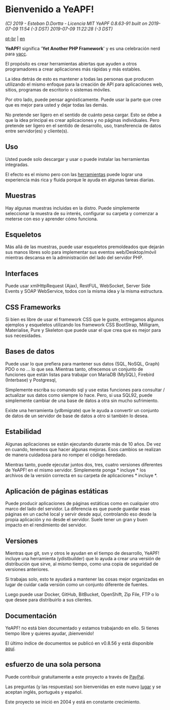 # **Bienvenido a YeAPF!**

*(C) 2019 - Esteban D.Dortta - Licencia MIT*
*YeAPF 0.8.63-91 built on 2019-07-09 11:54 (-3 DST)*
*2019-07-09 11:22:28 (-3 DST)*

[pt-br](readme-pt-br.md) | [en](readme-en.md) 

**YeAPF!** significa '**Yet Another PHP Framework**' y es una celebración nerd para [yacc](https://whatis.techtarget.com/definition/yacc-yet-another-compiler-compiler).

El propósito es crear herramientas abiertas que ayuden a otros programadores a crear aplicaciones más rápidas y más estables.

La idea detrás de esto es mantener a todas las personas que producen utilizando el mismo enfoque para la creación de API para aplicaciones web, sitios, programas de escritorio o sistemas móviles.

Por otro lado, puede pensar agnósticamente. Puede usar la parte que cree que es mejor para usted y dejar todas las demás.

No pretende ser ligero en el sentido de cuánto pesa cargar. Esto se debe a que la idea principal es crear aplicaciones y no páginas individuales. Pero pretende ser ligero en el sentido de desarrollo, uso, transferencia de datos entre servidor(es) y cliente(s).

## Uso
Usted puede solo descargar y usar o puede instalar las herramientas integradas.

El efecto es el mismo pero con las [herramientas](http://www.yeapf.com/wp/?p=455) puede lograr una experiencia más rica y fluida porque le ayuda en algunas tareas diarias.

## Muestras
Hay algunas muestras incluidas en la distro. Puede simplemente seleccionar la muestra de su interés, configurar su carpeta y comenzar a meterse con eso y aprender cómo funciona.

## Esqueletos
Más allá de las muestras, puede usar esqueletos premoldeados que dejarán sus manos libres solo para implementar sus eventos web/Desktop/móvil mientras descansa en la administración del lado del servidor PHP.

## Interfaces
Puede usar xmlHttpRequest (Ajax), RestFUL, WebSocket, Server Side Events y SOAP WebService, todos con la misma idea y la misma estructura.

## CSS Frameworks
Si bien es libre de usar el framework CSS que le guste, entregamos algunos ejemplos y esqueletos utilizando los framework CSS BootStrap, Milligram, Materialise, Pure y Skeleton que puede usar el que crea que es mejor para sus necesidades.

## Bases de datos
Puede usar lo que prefiera para mantener sus datos (SQL, NoSQL, Graph) PDO o no ... lo que sea. Mientras tanto, ofrecemos un conjunto de funciones que están listas para trabajar con MariaDB (MySQL), Firebird (Interbase) y Postgresql,

Simplemente escriba su comando sql y use estas funciones para consultar / actualizar sus datos como siempre lo hace. Pero, si usa SQL92, puede simplemente cambiar de una base de datos a otra sin mucho sufrimiento.

Existe una herramienta (ydbmigrate) que le ayuda a convertir un conjunto de datos de un servidor de base de datos a otro si también lo desea.

## Estabilidad
Algunas aplicaciones se están ejecutando durante más de 10 años. De vez en cuando, tenemos que hacer algunas mejoras. Esos cambios se realizan de manera cuidadosa para no romper el código heredado.

Mientras tanto, puede ejecutar juntos dos, tres, cuatro versiones diferentes de YeAPF! en el mismo servidor. Simplemente ponga * incluye * los archivos de la versión correcta en su carpeta de aplicaciones * incluye *.

## Aplicación de páginas estáticas
Puede producir aplicaciones de páginas estáticas como en cualquier otro marco del lado del servidor. La diferencia es que puede guardar esas páginas en un caché local y servir desde aquí, controlando eso desde la propia aplicación y no desde el servidor. Suele tener un gran y buen impacto en el rendimiento del servidor.

## Versiones
Mientras que git, svn y otros le ayudan en el tiempo de desarrollo, YeAPF! incluye una herramienta (ydistbuilder) que lo ayuda a crear una versión de distribución que sirve, al mismo tiempo, como una copia de seguridad de versiones anteriores.

Si trabajas solo, esto te ayudará a mantener las cosas mejor organizadas en lugar de cuidar cada versión como un conjunto diferente de fuentes.

Luego puede usar Docker, GitHub, BitBucket, OpenShift, Zip File, FTP o lo que desee para distribuirlo a sus clientes.

## Documentación
YeAPF! no está bien documentado y estamos trabajando en ello.
Si tienes tiempo libre y quieres ayudar, ¡bienvenido!

El último índice de documentos se publicó en v0.8.56 y está disponible [aquí](http://yeapf.com/doc/0.8.56/index.html).

## esfuerzo de una sola persona
Puede contribuir gratuitamente a este proyecto a través de [PayPal](http://www.yeapf.com/paypal-en.html).

Las preguntas (y las respuestas) son bienvenidas en este nuevo [lugar](http://answers.yeapf.com/) y se aceptan inglés, portugués y español.

Este proyecto se inició en 2004 y está en constante crecimiento.